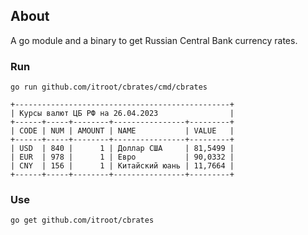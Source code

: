 ## About

A go module and a binary to get Russian Central Bank currency rates.

### Run
`go run github.com/itroot/cbrates/cmd/cbrates`

```
+------------------------------------------------+
| Курсы валют ЦБ РФ на 26.04.2023                |
+------+-----+--------+----------------+---------+
| CODE | NUM | AMOUNT | NAME           | VALUE   |
+------+-----+--------+----------------+---------+
| USD  | 840 |      1 | Доллар США     | 81,5499 |
| EUR  | 978 |      1 | Евро           | 90,0332 |
| CNY  | 156 |      1 | Китайский юань | 11,7664 |
+------+-----+--------+----------------+---------+
```

### Use

```
go get github.com/itroot/cbrates
```
